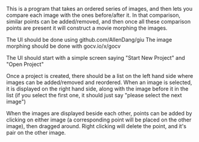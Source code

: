 This is a program that takes an ordered series of images, and then lets you compare each image with the ones before/after it. In that comparison, similar points can be added/removed, and then once all these comparison points are present it will construct a movie morphing the images.

The UI should be done using github.com/AllenDang/giu
The image morphing should be done with gocv.io/x/gocv

The UI should start with a simple screen saying "Start New Project" and "Open Project"

Once a project is created, there should be a list on the left hand side where images can be added/removed and reordered.
When an image is selected, it is displayed on the right hand side, along with the image before it in the list (if you select the first one, it should just say "please select the next image")

When the images are displayed beside each other, points can be added by clicking on either image (a corresponding point will be placed on the other image), then dragged around. Right clicking will delete the point, and it's pair on the other image.